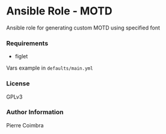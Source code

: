 # Ansible Role - MOTD

Ansible role for generating custom MOTD using specified font

### Requirements

- figlet

Vars example in `defaults/main.yml`

### License

GPLv3

### Author Information

Pierre Coimbra
